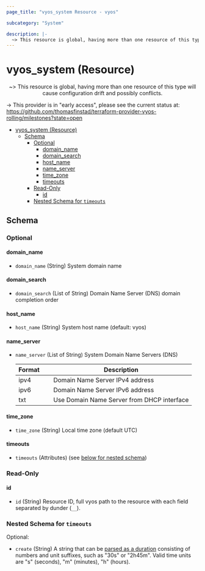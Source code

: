 ```yaml
---
page_title: "vyos_system Resource - vyos"

subcategory: "System"

description: |-
  ~> This resource is global, having more than one resource of this type will cause configuration drift and possibly conflicts.
---
```


# vyos_system (Resource)
<center>

~> This resource is global, having more than one resource of this type will cause configuration drift and possibly conflicts.



</center>

-> This provider is in "early access", please see the current status at: https://github.com/thomasfinstad/terraform-provider-vyos-rolling/milestones?state=open

<!--TOC-->

- [vyos_system (Resource)](#vyos_system-resource)
  - [Schema](#schema)
    - [Optional](#optional)
      - [domain_name](#domain_name)
      - [domain_search](#domain_search)
      - [host_name](#host_name)
      - [name_server](#name_server)
      - [time_zone](#time_zone)
      - [timeouts](#timeouts)
    - [Read-Only](#read-only)
      - [id](#id)
    - [Nested Schema for `timeouts`](#nested-schema-for-timeouts)

<!--TOC-->

<!-- schema generated by tfplugindocs -->
## Schema

### Optional

#### domain_name
- `domain_name` (String) System domain name
#### domain_search
- `domain_search` (List of String) Domain Name Server (DNS) domain completion order
#### host_name
- `host_name` (String) System host name (default: vyos)
#### name_server
- `name_server` (List of String) System Domain Name Servers (DNS)

    |  Format  &emsp;|  Description                                 |
    |----------|----------------------------------------------|
    |  ipv4    &emsp;|  Domain Name Server IPv4 address             |
    |  ipv6    &emsp;|  Domain Name Server IPv6 address             |
    |  txt     &emsp;|  Use Domain Name Server from DHCP interface  |
#### time_zone
- `time_zone` (String) Local time zone (default UTC)
#### timeouts
- `timeouts` (Attributes) (see [below for nested schema](#nestedatt--timeouts))

### Read-Only

#### id
- `id` (String) Resource ID, full vyos path to the resource with each field separated by dunder (`__`).

<a id="nestedatt--timeouts"></a>
### Nested Schema for `timeouts`

Optional:

- `create` (String) A string that can be [parsed as a duration](https://pkg.go.dev/time#ParseDuration) consisting of numbers and unit suffixes, such as &#34;30s&#34; or &#34;2h45m&#34;. Valid time units are &#34;s&#34; (seconds), &#34;m&#34; (minutes), &#34;h&#34; (hours).
